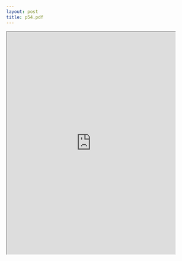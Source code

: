 ```yaml
---
layout: post
title: p54.pdf
--- 
```



<div class="pdf-container">
    <iframe src="https://www.irs.gov/pub/irs-pdf/p54.pdf" 
    height="600" width="90%" allowFullScreen="true">
    </iframe>
</div>
